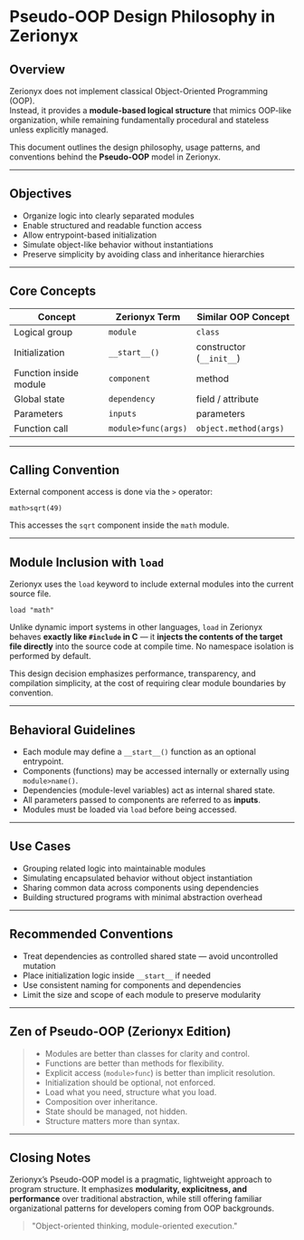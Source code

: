 # Pseudo-OOP Design Philosophy in Zerionyx

## Overview

Zerionyx does not implement classical Object-Oriented Programming (OOP).  
Instead, it provides a **module-based logical structure** that mimics OOP-like organization, while remaining fundamentally procedural and stateless unless explicitly managed.

This document outlines the design philosophy, usage patterns, and conventions behind the **Pseudo-OOP** model in Zerionyx.

---

## Objectives

- Organize logic into clearly separated modules
- Enable structured and readable function access
- Allow entrypoint-based initialization
- Simulate object-like behavior without instantiations
- Preserve simplicity by avoiding class and inheritance hierarchies

---

## Core Concepts

| Concept             | Zerionyx Term           | Similar OOP Concept          |
|---------------------|-------------------------|------------------------------|
| Logical group        | `module`                | `class`                      |
| Initialization       | `__start__()`           | constructor (`__init__`)     |
| Function inside module | `component`           | method                       |
| Global state         | `dependency`            | field / attribute            |
| Parameters           | `inputs`                | parameters                   |
| Function call        | `module>func(args)`     | `object.method(args)`        |

---

## Calling Convention

External component access is done via the `>` operator:

```zerionyx
math>sqrt(49)
````

This accesses the `sqrt` component inside the `math` module.

---

## Module Inclusion with `load`

Zerionyx uses the `load` keyword to include external modules into the current source file.

```zerionyx
load "math"
```

Unlike dynamic import systems in other languages, `load` in Zerionyx behaves **exactly like `#include` in C** — it **injects the contents of the target file directly** into the source code at compile time. No namespace isolation is performed by default.

This design decision emphasizes performance, transparency, and compilation simplicity, at the cost of requiring clear module boundaries by convention.

---

## Behavioral Guidelines

* Each module may define a `__start__()` function as an optional entrypoint.
* Components (functions) may be accessed internally or externally using `module>name()`.
* Dependencies (module-level variables) act as internal shared state.
* All parameters passed to components are referred to as **inputs**.
* Modules must be loaded via `load` before being accessed.

---

## Use Cases

* Grouping related logic into maintainable modules
* Simulating encapsulated behavior without object instantiation
* Sharing common data across components using dependencies
* Building structured programs with minimal abstraction overhead

---

## Recommended Conventions

* Treat dependencies as controlled shared state — avoid uncontrolled mutation
* Place initialization logic inside `__start__` if needed
* Use consistent naming for components and dependencies
* Limit the size and scope of each module to preserve modularity

---

## Zen of Pseudo-OOP (Zerionyx Edition)

> * Modules are better than classes for clarity and control.
> * Functions are better than methods for flexibility.
> * Explicit access (`module>func`) is better than implicit resolution.
> * Initialization should be optional, not enforced.
> * Load what you need, structure what you load.
> * Composition over inheritance.
> * State should be managed, not hidden.
> * Structure matters more than syntax.

---

## Closing Notes

Zerionyx’s Pseudo-OOP model is a pragmatic, lightweight approach to program structure.
It emphasizes **modularity, explicitness, and performance** over traditional abstraction, while still offering familiar organizational patterns for developers coming from OOP backgrounds.

> "Object-oriented thinking, module-oriented execution."
